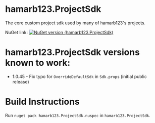# hamarb123.ProjectSdk

The core custom project sdk used by many of hamarb123's projects.

NuGet link:
[![NuGet version (hamarb123.ProjectSdk)](https://img.shields.io/nuget/v/hamarb123.ProjectSdk.svg?style=flat-square)](https://www.nuget.org/packages/hamarb123.ProjectSdk/)

# hamarb123.ProjectSdk versions known to work:

- 1.0.45 - Fix typo for `OverrideDefaultSdk` in `Sdk.props` (initial public release)

# Build Instructions

Run `nuget pack hamarb123.ProjectSdk.nuspec` in `hamarb123.ProjectSdk`.
